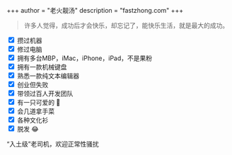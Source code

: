 +++
author = "老火靓汤"
description = "fastzhong.com"
+++

> 许多人觉得，成功后才会快乐，却忘记了，能快乐生活，就是最大的成功。

<form action="">
  <input type="checkbox" checked="checked"> 攒过机器<br>
  <input type="checkbox" checked="checked"> 修过电脑<br>
  <input type="checkbox" checked="checked"> 拥有多台MBP，iMac，iPhone，iPad，不是果粉<br>
  <input type="checkbox" checked="checked"> 拥有一款机械键盘<br>
  <input type="checkbox" checked="checked"> 熟悉一款纯文本编辑器<br>
  <input type="checkbox" checked="checked"> 创业但失败<br>
  <input type="checkbox" checked="checked"> 带领过百人开发团队<br>
  <input type="checkbox" checked="checked"> 有一只可爱的 🐶<br>
  <input type="checkbox" checked="checked"> 会几道拿手菜<br>
  <input type="checkbox" checked="checked"> 各种文化衫<br>
  <input type="checkbox" checked="checked"> 脱发 😂<br>
  
</form>

“入土级”老司机，欢迎正常性骚扰 &nbsp;&nbsp;&nbsp; <a href="https://twitter.com/fastzhong" target="_blank" rel="noopener"><i class="fab fa-twitter" aria-hidden="true"></i></a> &nbsp;&nbsp;&nbsp; <a href="https://sg.linkedin.com/in/zhonglun" target="_blank" rel="noopener"><i class="fab fa-linkedin" aria-hidden="true"></i></a> &nbsp;&nbsp;&nbsp; <a  href="https://github.com/fastzhong" target="_blank" rel="noopener"><i class="fab fa-github" aria-hidden="true"></i></a>
